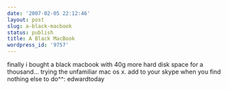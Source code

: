 ```yaml
---
date: '2007-02-05 22:12:46'
layout: post
slug: a-black-macbook
status: publish
title: A Black MacBook
wordpress_id: '9757'
---
```


finally i bought a black macbook with 40g more hard disk space for a thousand... trying the unfamiliar mac os x. add to your skype when you find nothing else to do^^: edwardtoday
